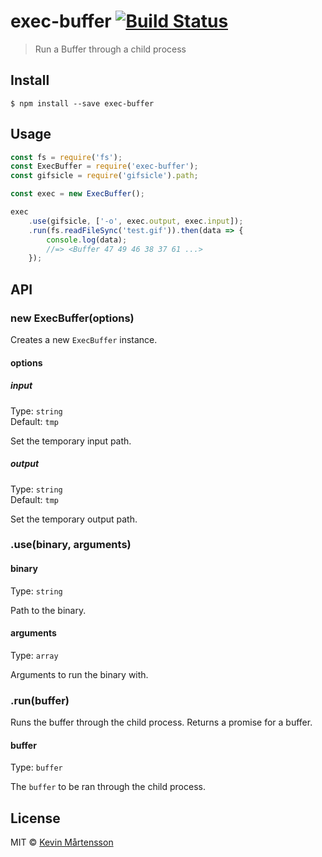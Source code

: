 # exec-buffer [![Build Status](http://img.shields.io/travis/kevva/exec-buffer.svg?style=flat)](https://travis-ci.org/kevva/exec-buffer)

> Run a Buffer through a child process


## Install

```
$ npm install --save exec-buffer
```


## Usage

```js
const fs = require('fs');
const ExecBuffer = require('exec-buffer');
const gifsicle = require('gifsicle').path;

const exec = new ExecBuffer();

exec
	.use(gifsicle, ['-o', exec.output, exec.input]);
	.run(fs.readFileSync('test.gif')).then(data => {
		console.log(data);
		//=> <Buffer 47 49 46 38 37 61 ...>
	});
```


## API

### new ExecBuffer(options)

Creates a new `ExecBuffer` instance.

#### options

##### input

Type: `string`<br>
Default: `tmp`

Set the temporary input path.

##### output

Type: `string`<br>
Default: `tmp`

Set the temporary output path.

### .use(binary, arguments)

#### binary

Type: `string`

Path to the binary.

#### arguments

Type: `array`

Arguments to run the binary with.

### .run(buffer)

Runs the buffer through the child process. Returns a promise for a buffer.

#### buffer

Type: `buffer`

The `buffer` to be ran through the child process.


## License

MIT © [Kevin Mårtensson](https://github.com/kevva)
